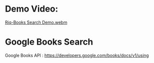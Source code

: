 # Demo Video:
[Riq-Books Search Demo.webm](https://user-images.githubusercontent.com/72277295/201509836-578fad97-bad7-4c45-9308-43bc6822cea7.webm)

# Google Books Search
Google Books API : https://developers.google.com/books/docs/v1/using
